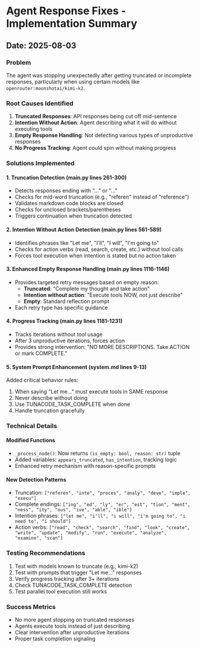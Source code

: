 # Agent Response Fixes - Implementation Summary

## Date: 2025-08-03

### Problem
The agent was stopping unexpectedly after getting truncated or incomplete responses, particularly when using certain models like `openrouter:moonshotai/kimi-k2`.

### Root Causes Identified
1. **Truncated Responses**: API responses being cut off mid-sentence
2. **Intention Without Action**: Agent describing what it will do without executing tools
3. **Empty Response Handling**: Not detecting various types of unproductive responses
4. **No Progress Tracking**: Agent could spin without making progress

### Solutions Implemented

#### 1. Truncation Detection (main.py lines 261-300)
- Detects responses ending with "..." or "…"
- Checks for mid-word truncation (e.g., "referen" instead of "reference")
- Validates markdown code blocks are closed
- Checks for unclosed brackets/parentheses
- Triggers continuation when truncation detected

#### 2. Intention Without Action Detection (main.py lines 561-589)
- Identifies phrases like "Let me", "I'll", "I will", "I'm going to"
- Checks for action verbs (read, search, create, etc.) without tool calls
- Forces tool execution when intention is stated but no action taken

#### 3. Enhanced Empty Response Handling (main.py lines 1116-1146)
- Provides targeted retry messages based on empty reason:
  - **Truncated**: "Complete my thought and take action"
  - **Intention without action**: "Execute tools NOW, not just describe"
  - **Empty**: Standard reflection prompt
- Each retry type has specific guidance

#### 4. Progress Tracking (main.py lines 1181-1231)
- Tracks iterations without tool usage
- After 3 unproductive iterations, forces action
- Provides strong intervention: "NO MORE DESCRIPTIONS. Take ACTION or mark COMPLETE."

#### 5. System Prompt Enhancement (system.md lines 9-13)
Added critical behavior rules:
1. When saying "Let me..." must execute tools in SAME response
2. Never describe without doing
3. Use TUNACODE_TASK_COMPLETE when done
4. Handle truncation gracefully

### Technical Details

#### Modified Functions
- `_process_node()`: Now returns `(is_empty: bool, reason: str)` tuple
- Added variables: `appears_truncated`, `has_intention`, tracking logic
- Enhanced retry mechanism with reason-specific prompts

#### New Detection Patterns
- Truncation: `["referen", "inte", "proces", "analy", "deve", "imple", "execu"]`
- Complete endings: `["ing", "ed", "ly", "er", "est", "tion", "ment", "ness", "ity", "ous", "ive", "able", "ible"]`
- Intention phrases: `["let me", "i'll", "i will", "i'm going to", "i need to", "i should"]`
- Action verbs: `["read", "check", "search", "find", "look", "create", "write", "update", "modify", "run", "execute", "analyze", "examine", "scan"]`

### Testing Recommendations
1. Test with models known to truncate (e.g., kimi-k2)
2. Test with prompts that trigger "Let me..." responses
3. Verify progress tracking after 3+ iterations
4. Check TUNACODE_TASK_COMPLETE detection
5. Test parallel tool execution still works

### Success Metrics
- No more agent stopping on truncated responses
- Agents execute tools instead of just describing
- Clear intervention after unproductive iterations
- Proper task completion signaling